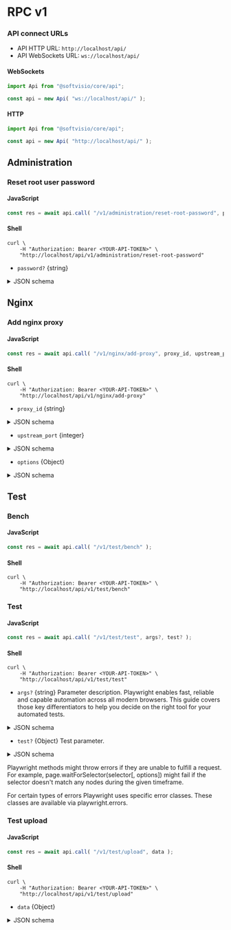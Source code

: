 # RPC v1

### API connect URLs

- API HTTP URL: `http://localhost/api/`
- API WebSockets URL: `ws://localhost/api/`

<!-- tabs:start -->

#### **WebSockets**

```javascript
import Api from "@softvisio/core/api";

const api = new Api( "ws://localhost/api/" );
```

#### **HTTP**

```javascript
import Api from "@softvisio/core/api";

const api = new Api( "http://localhost/api/" );
```

<!-- tabs:end -->

## Administration

### Reset root user password

<!-- tabs:start -->

#### **JavaScript**

```javascript
const res = await api.call( "/v1/administration/reset-root-password", password? );
```

#### **Shell**

```shell
curl \
    -H "Authorization: Bearer <YOUR-API-TOKEN>" \
    "http://localhost/api/v1/administration/reset-root-password"
```

<!-- tabs:end -->

- `password?` {string}

<details>
    <summary>JSON schema</summary>

<!-- tabs:start -->

#### **JSON**

```json
{
    "type": "string"
}
```

#### **YAML**

```yaml
type: string
```

<!-- tabs:end -->

</details>

## Nginx

### Add nginx proxy

<!-- tabs:start -->

#### **JavaScript**

```javascript
const res = await api.call( "/v1/nginx/add-proxy", proxy_id, upstream_port, options );
```

#### **Shell**

```shell
curl \
    -H "Authorization: Bearer <YOUR-API-TOKEN>" \
    "http://localhost/api/v1/nginx/add-proxy"
```

<!-- tabs:end -->

- `proxy_id` {string}

<details>
    <summary>JSON schema</summary>

<!-- tabs:start -->

#### **JSON**

```json
{
    "type": "string",
    "fotmat": "kebab-case"
}
```

#### **YAML**

```yaml
type: string
fotmat: kebab-case
```

<!-- tabs:end -->

</details>

- `upstream_port` {integer}

<details>
    <summary>JSON schema</summary>

<!-- tabs:start -->

#### **JSON**

```json
{
    "type": "integer",
    "format": "ip-port"
}
```

#### **YAML**

```yaml
type: integer
format: ip-port
```

<!-- tabs:end -->

</details>

- `options` {Object}

<details>
    <summary>JSON schema</summary>

<!-- tabs:start -->

#### **JSON**

```json
{
    "type": "object",
    "properties": {
        "upstreamProxyProtocol": {
            "type": "boolean"
        },
        "servers": {
            "type": "array",
            "minItems": 1,
            "items": {
                "type": "object",
                "properties": {
                    "port": {
                        "type": "integer",
                        "format": "ip-port"
                    },
                    "type": {
                        "enum": [
                            "http",
                            "tcp",
                            "udp"
                        ]
                    },
                    "serverName": {
                        "anyOf": [
                            {
                                "type": "null"
                            },
                            {
                                "type": "string",
                                "format": "nginx-server-name"
                            },
                            {
                                "type": "array",
                                "items": {
                                    "type": "string",
                                    "format": "nginx-server-name"
                                },
                                "minItems": 1,
                                "uniqueItems": true
                            }
                        ]
                    },
                    "sslEnabled": {
                        "type": "boolean"
                    },
                    "maxBodySize": {
                        "type": "string",
                        "format": "digital-size"
                    },
                    "cacheEnabled": {
                        "type": "boolean"
                    },
                    "cacheBypass": {
                        "type": "boolean"
                    },
                    "proxyProtocol": {
                        "type": "boolean"
                    }
                },
                "additionalProperties": false,
                "required": [
                    "port"
                ]
            }
        }
    },
    "additionalProperties": false,
    "required": [
        "servers"
    ]
}
```

#### **YAML**

```yaml
type: object
properties:
    upstreamProxyProtocol:
        type: boolean
    servers:
        type: array
        minItems: 1
        items:
            type: object
            properties:
                port:
                    type: integer
                    format: ip-port
                type:
                    enum:
                        - http
                        - tcp
                        - udp
                serverName:
                    anyOf:
                        - type: "null"
                        - type: string
                          format: nginx-server-name
                        - type: array
                          items:
                              type: string
                              format: nginx-server-name
                          minItems: 1
                          uniqueItems: true
                sslEnabled:
                    type: boolean
                maxBodySize:
                    type: string
                    format: digital-size
                cacheEnabled:
                    type: boolean
                cacheBypass:
                    type: boolean
                proxyProtocol:
                    type: boolean
            additionalProperties: false
            required:
                - port
additionalProperties: false
required:
    - servers
```

<!-- tabs:end -->

</details>

## Test

### Bench

<!-- tabs:start -->

#### **JavaScript**

```javascript
const res = await api.call( "/v1/test/bench" );
```

#### **Shell**

```shell
curl \
    -H "Authorization: Bearer <YOUR-API-TOKEN>" \
    "http://localhost/api/v1/test/bench"
```

<!-- tabs:end -->

### Test

<!-- tabs:start -->

#### **JavaScript**

```javascript
const res = await api.call( "/v1/test/test", args?, test? );
```

#### **Shell**

```shell
curl \
    -H "Authorization: Bearer <YOUR-API-TOKEN>" \
    "http://localhost/api/v1/test/test"
```

<!-- tabs:end -->

- `args?` {string} Parameter description. Playwright enables fast, reliable and capable automation across all modern browsers. This guide covers those key differentiators to help you decide on the right tool for your automated tests.

<details>
    <summary>JSON schema</summary>

<!-- tabs:start -->

#### **JSON**

```json
{
    "type": "string"
}
```

#### **YAML**

```yaml
type: string
```

<!-- tabs:end -->

</details>

- `test?` {Object} Test parameter.

<details>
    <summary>JSON schema</summary>

<!-- tabs:start -->

#### **JSON**

```json
{
    "type": "object"
}
```

#### **YAML**

```yaml
type: object
```

<!-- tabs:end -->

</details>

Playwright methods might throw errors if they are unable to fulfill a request. For example, page.waitForSelector(selector\[, options]) might fail if the selector doesn't match any nodes during the given timeframe.

For certain types of errors Playwright uses specific error classes. These classes are available via playwright.errors.

### Test upload

<!-- tabs:start -->

#### **JavaScript**

```javascript
const res = await api.call( "/v1/test/upload", data );
```

#### **Shell**

```shell
curl \
    -H "Authorization: Bearer <YOUR-API-TOKEN>" \
    "http://localhost/api/v1/test/upload"
```

<!-- tabs:end -->

- `data` {Object}

<details>
    <summary>JSON schema</summary>

<!-- tabs:start -->

#### **JSON**

```json
{
    "type": "object",
    "properties": {
        "file": {
            "file": {
                "maxSize": "52428800",
                "contentType": [
                    "text/plain",
                    "text/html"
                ]
            }
        },
        "options": {
            "type": "object"
        }
    },
    "additionalProperties": false,
    "required": [
        "file"
    ]
}
```

#### **YAML**

```yaml
type: object
properties:
    file:
        file:
            maxSize: "52428800"
            contentType:
                - text/plain
                - text/html
    options:
        type: object
additionalProperties: false
required:
    - file
```

<!-- tabs:end -->

</details>
